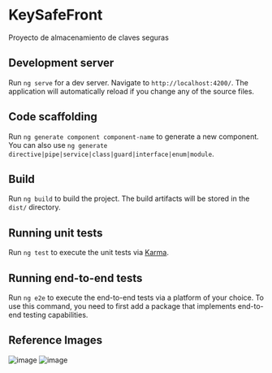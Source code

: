 # KeySafeFront

Proyecto de almacenamiento de claves seguras

## Development server

Run `ng serve` for a dev server. Navigate to `http://localhost:4200/`. The application will automatically reload if you change any of the source files.

## Code scaffolding

Run `ng generate component component-name` to generate a new component. You can also use `ng generate directive|pipe|service|class|guard|interface|enum|module`.

## Build

Run `ng build` to build the project. The build artifacts will be stored in the `dist/` directory.

## Running unit tests

Run `ng test` to execute the unit tests via [Karma](https://karma-runner.github.io).

## Running end-to-end tests

Run `ng e2e` to execute the end-to-end tests via a platform of your choice. To use this command, you need to first add a package that implements end-to-end testing capabilities.

## Reference Images
![image](https://github.com/Saidres/Front-KeySafe/assets/145361422/e06008e9-5b9d-4e11-a78d-e77f300d6041)
![image](https://github.com/Saidres/Front-KeySafe/assets/145361422/0fb0b9f0-9cf8-4673-9b7a-e7a49c15ad2a)



